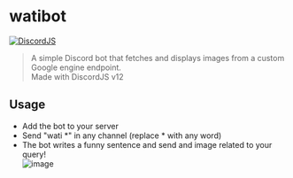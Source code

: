 # watibot

[![DiscordJS](https://img.shields.io/badge/Discord.JS-333.svg?logo=discord&style=for-the-badge&logoColor=5865F2)](https://discord.js.org/)

> A simple Discord bot that fetches and displays images from a custom Google engine endpoint.  
> Made with DiscordJS v12


Usage
---
* Add the bot to your server
* Send "wati \*" in any channel (replace \* with any word)
* The bot writes a funny sentence and send and image related to your query!   
![image](https://github.com/remi-martinez/watibot/assets/64494563/a962a179-ace6-4083-b628-6dfe7e636e98)

